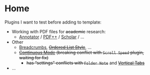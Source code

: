 # Home

Plugins I want to test before adding to template:

- Working with PDF files for ~~academic~~ research:
	- [Annotator](obsidian://show-plugin?id=obsidian-annotator) / [PDF++](obsidian://show-plugin?id=pdf-plus) / [Scholar](obsidian://show-plugin?id=scholar) / …
- Other
	- [Breadcrumbs](obsidian://show-plugin?id=breadcrumbs), ~~[Ordered List Style](obsidian://show-plugin?id=list-style)~~, …
	- ~~[Continuous Mode](obsidian://show-plugin?id=continuous-mode) (breaking conflict with `Scroll Speed` plugin, waiting for fix)~~
		- ~~has “settings” conflicts with `Folder Note`~~ and ~~[Vertical Tabs](obsidian://show-plugin?id=vertical-tabs)~~
- …

